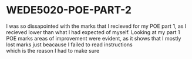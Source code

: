 # WEDE5020-POE-PART-2
I was so dissapointed with the marks that I recieved for my POE part 1, as I recieved lower than what I had expected of myself. Looking at my part 1 POE marks areas of improvement were evident, as it shows
that I mostly lost marks just beacause I failed to read instructions  
which is the reason I had to make sure 
